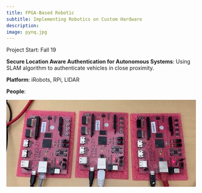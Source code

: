 ```yaml
---
title: FPGA-Based Robotic
subtitle: Implementing Robotics on Custom Hardware
description:
image: pynq.jpg
---
```


Project Start: Fall 19


__Secure Location Aware Authentication for Autonomous Systems__:
Using SLAM algorithm to authenticate vehicles in close proximity.

__Platform__: iRobots, RPi, LIDAR

__People__:

![](pynq.jpg)
